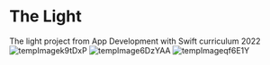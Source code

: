 # The Light

The light project from App Development with Swift  curriculum 2022
![tempImagek9tDxP](https://user-images.githubusercontent.com/96774793/162960861-4d43aa55-b2b4-4f6c-8619-7f53affa09b5.gif)
![tempImage6DzYAA](https://user-images.githubusercontent.com/96774793/162960879-7cd9d792-0c54-4ba7-9fa0-55ddc4507907.gif)
![tempImageqf6E1Y](https://user-images.githubusercontent.com/96774793/162960880-a9be1c4e-a22d-4b13-83ce-688a91c35594.gif)
